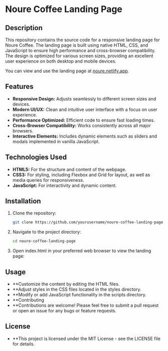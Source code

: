 # Noure Coffee Landing Page

## Description

This repository contains the source code for a responsive landing page for Noure Coffee. The landing page is built using native HTML, CSS, and JavaScript to ensure high performance and cross-browser compatibility. The design is optimized for various screen sizes, providing an excellent user experience on both desktop and mobile devices.

You can view and use the landing page at [noure.netlify.app](https://noure.netlify.app).

## Features

- **Responsive Design:** Adjusts seamlessly to different screen sizes and devices.
- **Modern UI/UX:** Clean and intuitive user interface with a focus on user experience.
- **Performance Optimized:** Efficient code to ensure fast loading times.
- **Cross-Browser Compatibility:** Works consistently across all major browsers.
- **Interactive Elements:** Includes dynamic elements such as sliders and modals implemented in vanilla JavaScript.

## Technologies Used

- **HTML5:** For the structure and content of the webpage.
- **CSS3:** For styling, including Flexbox and Grid for layout, as well as media queries for responsiveness.
- **JavaScript:** For interactivity and dynamic content.

## Installation

1. Clone the repository:
   ```sh
   git clone https://github.com/yourusername/noure-coffee-landing-page.git

2. Navigate to the project directory:
   ```sh
   cd noure-coffee-landing-page

3. Open index.html in your preferred web browser to view the landing page:

## Usage
- **Customize the content by editing the HTML files.
- **Adjust styles in the CSS files located in the styles directory.
- **Modify or add JavaScript functionality in the scripts directory.
- **Contributing
- **Contributions are welcome! Please feel free to submit a pull request or open an issue for any bugs or feature requests.

## License
- **This project is licensed under the MIT License - see the LICENSE file for details.
  
